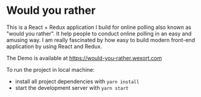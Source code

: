 # Would you rather

This is a React + Redux application I build for online polling also known as "would you rather".
It help people to conduct online polling in an easy and amusing way. I am really fascinated by how easy to build modern front-end application by using React and Redux.

The Demo is available at https://would-you-rather.wexort.com


To run the project in local machine:

* install all project dependencies with `yarn install`
* start the development server with `yarn start`




